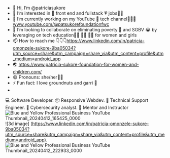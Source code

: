 - 👋 Hi, I’m @patriciasukore
- 👀 I’m interested in 💝 front end and fullstack 💗 jobs👩‍💻
- 🌱 I’m currently working on my YouTube 🌈 tech channel👩‍💻🥳 www.youtube.com/@patsukorefoundationfwc
- 💞️ I’m looking to collaborate on eliminating poverty 🤑 and SGBV 😭
 by leveraging on tech education👨‍💻 👩‍💻 🧑‍💻 for women and girls
- 📫 How to reach me 👇👇👇https://www.linkedin.com/in/patricia-omonzele-sukore-9ba05034?utm_source=share&utm_campaign=share_via&utm_content=profile&utm_medium=android_app
- 🌏 https://www.patricia-sukore-foundation-for-women-and-children.com/
- 😄 Pronouns: she/her🙍‍♀️
- ⚡ Fun fact: I love groundnuts and garri 🤩
- 

<!---
patriciasukore/patriciasukore is a ✨ special ✨ repository because its `README.md` (this file) appears on your GitHub profile.
You can click the Preview link to take a look at your changes.
--->
💻 Software Developer.
📦 Responsive Webdev.
🔌 Technical Support Engineer.
👾 Cybersecurity analyst.
👯 Mentor and Instructor
![Blue and Yellow Professional Business YouTube Thumbnail_20240412_165425_0000](https://github.com/patriciasukore/patriciasukore/assets/128140402/ce2b1356-e22d-4925-a103-1000e1b04f51)
![3d image]
(https://www.linkedin.com/in/patricia-omonzele-sukore-9ba05034?utm_source=share&utm_campaign=share_via&utm_content=profile&utm_medium=android_app).
![Blue and Yellow Professional 
Business YouTube Thumbnail_20240412_222933_0000](https://github.com/patriciasukore/patriciasukore/assets/128140402/6f8e6b46-7566-4a0f-8303-dcdf04f40e04)







